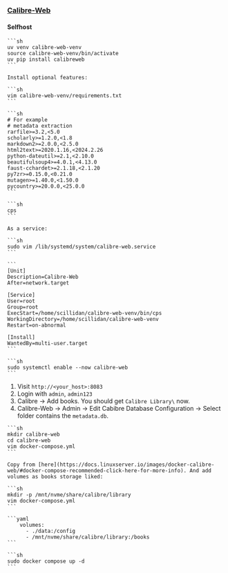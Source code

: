 ### [Calibre-Web](https://github.com/janeczku/calibre-web)

#### Selfhost

````{tab} Ubuntu 22 ARM
```sh
uv venv calibre-web-venv
source calibre-web-venv/bin/activate
uv pip install calibreweb
```

Install optional features:

```sh
vim calibre-web-venv/requirements.txt
```

```sh
# For example
# metadata extraction
rarfile>=3.2,<5.0
scholarly>=1.2.0,<1.8
markdown2>=2.0.0,<2.5.0
html2text>=2020.1.16,<2024.2.26
python-dateutil>=2.1,<2.10.0
beautifulsoup4>=4.0.1,<4.13.0
faust-cchardet>=2.1.18,<2.1.20
py7zr>=0.15.0,<0.21.0
mutagen>=1.40.0,<1.50.0
pycountry>=20.0.0,<25.0.0
```

```sh
cps
```

As a service:

```sh
sudo vim /lib/systemd/system/calibre-web.service
```

```
[Unit]
Description=Calibre-Web
After=network.target

[Service]
User=root
Group=root
ExecStart=/home/scillidan/calibre-web-venv/bin/cps
WorkingDirectory=/home/scillidan/calibre-web-venv
Restart=on-abnormal

[Install]
WantedBy=multi-user.target
```

```sh
sudo systemctl enable --now calibre-web
```
````

1. Visit `http://<your_host>:8083`
2. Login with `admin`, `admin123`
3. Calibre → Add books. You should get `Calibre Library\` now.
4. Calibre-Web → Admin → Edit Cabibre Database Configuration → Select folder contains the `metadata.db`.

````{tab} Docker compose [^1] (Cache)
```sh
mkdir calibre-web
cd calibre-web
vim docker-compose.yml
```

Copy from [here](https://docs.linuxserver.io/images/docker-calibre-web/#docker-compose-recommended-click-here-for-more-info). And add volumes as books storage liked:

```sh
mkdir -p /mnt/nvme/share/calibre/library
vim docker-compose.yml
```

```yaml
    volumes:
      - ./data:/config
      - /mnt/nvme/share/calibre/library:/books
```

```sh
sudo docker compose up -d
```
````

[^1]: [linuxserver/calibre-web](https://docs.linuxserver.io/images/docker-calibre-web)